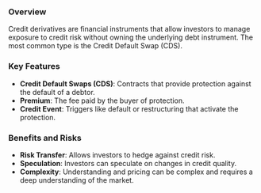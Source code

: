 ### Overview
Credit derivatives are financial instruments that allow investors to manage exposure to credit risk without owning the underlying debt instrument. The most common type is the Credit Default Swap (CDS).

### Key Features
- **Credit Default Swaps (CDS)**: Contracts that provide protection against the default of a debtor.
- **Premium**: The fee paid by the buyer of protection.
- **Credit Event**: Triggers like default or restructuring that activate the protection.

### Benefits and Risks
- **Risk Transfer**: Allows investors to hedge against credit risk.
- **Speculation**: Investors can speculate on changes in credit quality.
- **Complexity**: Understanding and pricing can be complex and requires a deep understanding of the market.
